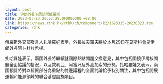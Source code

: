 ```yaml
---
layout: post
title: 伊朗外長下周訪問俄羅斯
date: 2023-03-23 20:03:29.000000000 +08:00
link: https://news.rthk.hk/rthk/ch/component/k2/1693315-20230323.htm
categories: rthk
---
```


俄羅斯外交部發言人扎哈羅娃表示，外長拉夫羅夫將於本月29日在莫斯科會見伊朗外長阿卜杜拉希揚。

扎哈羅娃表示，兩國外長將繼續就國際熱點問題交換意見，其中包括圍繞伊朗核問題全面協議的情況，以及敘利亞、阿富汗及外高加索的形勢。扎哈羅娃又表示，兩國預計將對以經貿部分為重點的雙邊議程的全面討論給予特別關注，其中包括開展運輸和能源領域的聯合基礎設施項目。
